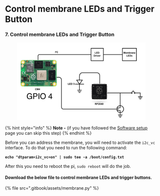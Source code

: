 # Control membrane LEDs and Trigger Button

### 7. Control membrane LEDs and Trigger Button

<figure><img src=".gitbook/assets/Image_20230713_153642_753.jpeg" alt=""><figcaption></figcaption></figure>

{% hint style="info" %}
**Note -** (if you have followed the [Software setup](software-setup/) page you can skip this step)
{% endhint %}

Before you can address the membrane, you will need to activate the `i2c_vc` interface. To do that you need to run the following command:

<pre class="language-sh" data-overflow="wrap"><code class="lang-sh"><strong>echo "dtparam=i2c_vc=on" | sudo tee -a /boot/config.txt
</strong></code></pre>

After this you need to reboot the pi, `sudo reboot` will do the job.

#### Download the below file to control membrane LEDs and trigger buttons.

{% file src=".gitbook/assets/membrane.py" %}
